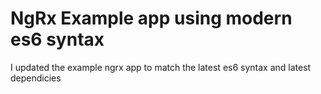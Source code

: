 # NgRx Example app using modern es6 syntax
I updated the example ngrx app to match the latest es6 syntax and latest dependicies
